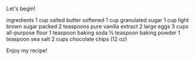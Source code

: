 Let's begin!

ingredients 
1 cup salted butter softened
1 cup granulated sugar
1 cup light brown sugar packed
2 teaspoons pure vanilla extract
2 large eggs
3 cups all-purpose flour
1 teaspoon baking soda
½ teaspoon baking powder
1 teaspoon sea salt
2 cups chocolate chips (12 oz)

Enjoy my recipe!
